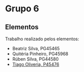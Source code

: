 # Grupo 6

## Elementos

Trabalho realizado pelos elementos:

- Beatriz Silva, PG45465
- Quitéria Pinheiro, PG45968
- Rúben Silva, PG44580
- [Tiago Oliveria, P45476](https://github.com/Malavita02)
